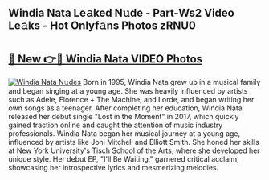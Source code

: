 ## Windia Nata Le𝚊ked N𝚞de - Part-Ws2 Video Le𝚊ks - Hot Onlyf𝚊ns Photos zRNU0

# <h2><a href="http://ab28966.deff.icu/?id=Windia+Nata">🔗 New 👉🔴 Windia Nata VIDEO Photos</a></h2>

[![Windia Nata N𝚞des](https://i.imgur.com/rIISA9y.gif)](http://ab28966.deff.icu/?id=Windia+Nata)
Born in 1995, Windia Nata grew up in a musical family and began singing at a young age. She was heavily influenced by artists such as Adele, Florence + The Machine, and Lorde, and began writing her own songs as a teenager. After completing her education, Windia Nata released her debut single "Lost in the Moment" in 2017, which quickly gained traction online and caught the attention of music industry professionals. Windia Nata began her musical journey at a young age, influenced by artists like Joni Mitchell and Elliott Smith. She honed her skills at New York University's Tisch School of the Arts, where she developed her unique style. Her debut EP, "I'll Be Waiting," garnered critical acclaim, showcasing her introspective lyrics and mesmerizing melodies.
